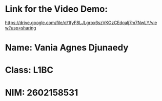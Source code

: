 # Link for the Video Demo: 
https://drive.google.com/file/d/1fyF8LJLgrox6szVKOzCEdqalj7m7NwLY/view?usp=sharing
# Name: Vania Agnes Djunaedy 
# Class: L1BC
# NIM: 2602158531
